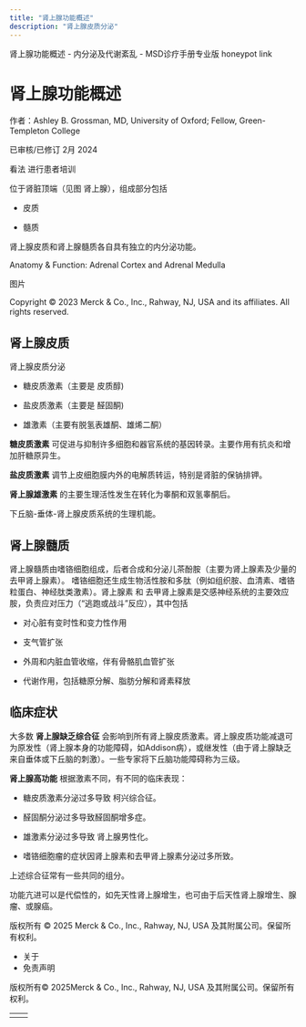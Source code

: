 ```yaml
---
title: "肾上腺功能概述"
description: "肾上腺皮质分泌"
---
```


﻿肾上腺功能概述 \- 内分泌及代谢紊乱 \- MSD诊疗手册专业版 honeypot link

# 肾上腺功能概述

作者：Ashley B. Grossman, MD, University of Oxford; Fellow, Green-Templeton College

已审核/已修订 2月 2024

看法 进行患者培训

位于肾脏顶端（见图 肾上腺），组成部分包括

- 皮质

- 髓质


肾上腺皮质和肾上腺髓质各自具有独立的内分泌功能。

Anatomy & Function: Adrenal Cortex and Adrenal Medulla



图片

Copyright © 2023 Merck & Co., Inc., Rahway, NJ, USA and its affiliates. All rights reserved.

## 肾上腺皮质

肾上腺皮质分泌

- 糖皮质激素（主要是 皮质醇)

- 盐皮质激素（主要是 醛固酮)

- 雄激素（主要有脱氢表雄酮、雄烯二酮）


**糖皮质激素** 可促进与抑制许多细胞和器官系统的基因转录。主要作用有抗炎和增加肝糖原异生。

**盐皮质激素** 调节上皮细胞膜内外的电解质转运，特别是肾脏的保钠排钾。

**肾上腺雄激素** 的主要生理活性发生在转化为睾酮和双氢睾酮后。

下丘脑-垂体-肾上腺皮质系统的生理机能。

## 肾上腺髓质

肾上腺髓质由嗜铬细胞组成，后者合成和分泌儿茶酚胺（主要为肾上腺素及少量的去甲肾上腺素）。 嗜铬细胞还生成生物活性胺和多肽（例如组织胺、血清素、嗜铬粒蛋白、神经肽类激素）。肾上腺素 和 去甲肾上腺素是交感神经系统的主要效应胺，负责应对压力（“逃跑或战斗”反应），其中包括

- 对心脏有变时性和变力性作用

- 支气管扩张

- 外周和内脏血管收缩，伴有骨骼肌血管扩张

- 代谢作用，包括糖原分解、脂肪分解和肾素释放


## 临床症状

大多数 **肾上腺缺乏综合征** 会影响到所有肾上腺皮质激素。肾上腺皮质功能减退可为原发性（肾上腺本身的功能障碍，如Addison病），或继发性（由于肾上腺缺乏来自垂体或下丘脑的刺激）。一些专家将下丘脑功能障碍称为三级。

**肾上腺高功能** 根据激素不同，有不同的临床表现：

- 糖皮质激素分泌过多导致 柯兴综合征。

- 醛固酮分泌过多导致醛固酮增多症。

- 雄激素分泌过多导致 肾上腺男性化。

- 嗜铬细胞瘤的症状因肾上腺素和去甲肾上腺素分泌过多所致。


上述综合征常有一些共同的组分。

功能亢进可以是代偿性的，如先天性肾上腺增生，也可由于后天性肾上腺增生、腺瘤、或腺癌。



版权所有 © 2025
Merck & Co., Inc., Rahway, NJ, USA 及其附属公司。保留所有权利。

- 关于
- 免责声明

版权所有© 2025Merck & Co., Inc., Rahway, NJ, USA 及其附属公司。保留所有权利。

|     |     |
| --- | --- |
|  |  |
